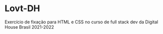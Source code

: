 # Lovt-DH
Exercício de fixação para HTML e CSS no curso de full stack dev da Digital House Brasil 2021-2022 
